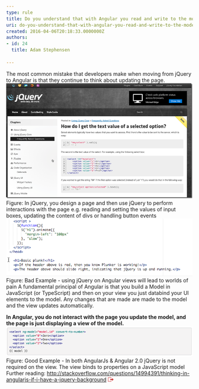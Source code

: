 ```yaml
---
type: rule
title: Do you understand that with Angular you read and write to the model... never to the page? (a.k.a. Forget about jQuery)
uri: do-you-understand-that-with-angular-you-read-and-write-to-the-model-never-to-the-page-aka-forget-about-jquery
created: 2016-04-06T20:18:33.0000000Z
authors:
- id: 24
  title: Adam Stephensen

---
```


 
​The most common mistake that developers make when moving from jQuery to Angular is that they continue to think about updating the page.
  ![understand-jquery.png](understand-jquery.png)Figure: In jQuery, you design a page and then use jQuery to perform interactions with the page e.g. reading and setting the values of input boxes, updating the content of divs or handling button events![understand-badcode.png](understand-badcode.png) Figure: Bad Example - using jQuery on Angular views will lead to worlds of pain
A fundamental principal of Angular is that you build a Model in JavaScript (or TypeScript) and then on your view you just databind your UI elements to the model. Any changes that are made are made to the model and the view updates automatically.

**In Angular, you do not interact with the page you update the model, and the page is just displaying a view of the model.**
![understand-goodcode.png](understand-goodcode.png)Figure: Good Example - In both AngularJs & Angular 2.0 jQuery is not required on the view. The view binds to properties on a JavaScript model
Further reading: http://stackoverflow.com/questions/14994391/thinking-in-angularjs-if-i-have-a-jquery-background ![](external.gif "You are now leaving SSW")

